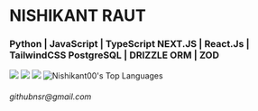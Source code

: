 <h1>NISHIKANT RAUT</h1>  

<h3>Python  |  JavaScript  |  TypeScript  
NEXT.JS  |  React.Js  |  TailwindCSS                    
PostgreSQL  |  DRIZZLE ORM  |  ZOD</h3> 

![](https://user-images.githubusercontent.com/74038190/212257465-7ce8d493-cac5-494e-982a-5a9deb852c4b.gif) ![](https://user-images.githubusercontent.com/74038190/212257472-08e52665-c503-4bd9-aa20-f5a4dae769b5.gif) ![](https://user-images.githubusercontent.com/74038190/212257454-16e3712e-945a-4ca2-b238-408ad0bf87e6.gif) ![Nishikant00's Top Languages](https://github-readme-stats.vercel.app/api/top-langs/?username=Nishikant00&theme=chartreuse-dark&show_icons=true&hide_border=true&layout=compact)

<h6>githubnsr@gmail.com</h6> 
